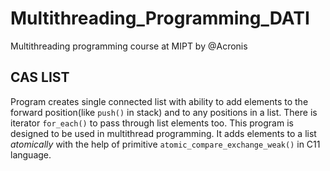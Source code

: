 # Multithreading_Programming_DATI
Multithreading programming course at MIPT by @Acronis
## CAS LIST
Program creates single connected list with ability to add elements to the forward position(like `push()` in stack) and to any positions in a list. There is iterator `for_each()` to pass through list elements too. This program is designed to be used in multithread programming. It adds elements to a list *atomically* with the help of primitive `atomic_compare_exchange_weak()` in C11 language. 
